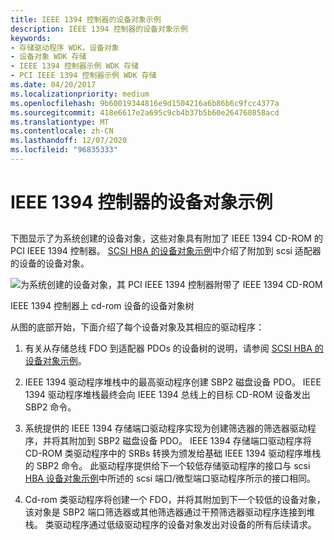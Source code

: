 ```yaml
---
title: IEEE 1394 控制器的设备对象示例
description: IEEE 1394 控制器的设备对象示例
keywords:
- 存储驱动程序 WDK，设备对象
- 设备对象 WDK 存储
- IEEE 1394 控制器示例 WDK 存储
- PCI IEEE 1394 控制器示例 WDK 存储
ms.date: 04/20/2017
ms.localizationpriority: medium
ms.openlocfilehash: 9b60019344816e9d1504216a6b86b6c9fcc4377a
ms.sourcegitcommit: 418e6617e2a695c9cb4b37b5b60e264760858acd
ms.translationtype: MT
ms.contentlocale: zh-CN
ms.lasthandoff: 12/07/2020
ms.locfileid: "96835333"
---
```

# <a name="device-object-example-for-an-ieee-1394-controller"></a>IEEE 1394 控制器的设备对象示例


## <span id="ddk_device_object_example_for_an_ieee_1394_controller_kg"></span><span id="DDK_DEVICE_OBJECT_EXAMPLE_FOR_AN_IEEE_1394_CONTROLLER_KG"></span>


下图显示了为系统创建的设备对象，这些对象具有附加了 IEEE 1394 CD-ROM 的 PCI IEEE 1394 控制器。 [SCSI HBA 的设备对象示例](device-object-example-for-a-scsi-hba.md)中介绍了附加到 scsi 适配器的设备的设备对象。

![为系统创建的设备对象，其 PCI IEEE 1394 控制器附带了 IEEE 1394 CD-ROM](images/kg201-3.png)

IEEE 1394 控制器上 cd-rom 设备的设备对象树

从图的底部开始，下面介绍了每个设备对象及其相应的驱动程序：

1.  有关从存储总线 FDO 到适配器 PDOs 的设备树的说明，请参阅 [SCSI HBA 的设备对象示例](device-object-example-for-a-scsi-hba.md)。

2.  IEEE 1394 驱动程序堆栈中的最高驱动程序创建 SBP2 磁盘设备 PDO。 IEEE 1394 驱动程序堆栈最终会向 IEEE 1394 总线上的目标 CD-ROM 设备发出 SBP2 命令。

3.  系统提供的 IEEE 1394 存储端口驱动程序实现为创建筛选器的筛选器驱动程序，并将其附加到 SBP2 磁盘设备 PDO。 IEEE 1394 存储端口驱动程序将 CD-ROM 类驱动程序中的 SRBs 转换为颁发给基础 IEEE 1394 驱动程序堆栈的 SBP2 命令。 此驱动程序提供给下一个较低存储驱动程序的接口与 scsi [HBA 设备对象示例](device-object-example-for-a-scsi-hba.md)中所述的 scsi 端口/微型端口驱动程序所示的接口相同。

4.  Cd-rom 类驱动程序将创建一个 FDO，并将其附加到下一个较低的设备对象，该对象是 SBP2 端口筛选器或其他筛选器通过干预筛选器驱动程序连接到堆栈。 类驱动程序通过低级驱动程序的设备对象发出对设备的所有后续请求。

 

 




